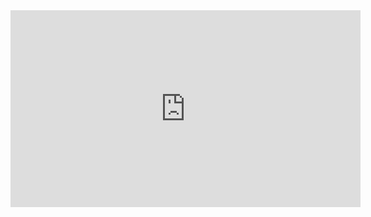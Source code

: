 <iframe width="560" height="315" src="https://www.youtube.com/embed/xRUoOaUsZR8" title="YouTube video player" frameborder="0" allow="accelerometer; autoplay; clipboard-write; encrypted-media; gyroscope; picture-in-picture" allowfullscreen></iframe>
